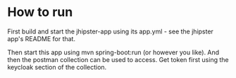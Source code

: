 # How to run

First build and start the jhipster-app using its app.yml - see the jhipster app's README for that.

Then start this app using mvn spring-boot:run (or however you like). And then the postman collection can be used to access. Get token first using the keycloak section of the collection.